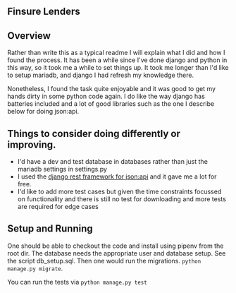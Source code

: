 ## Finsure Lenders

## Overview

Rather than write this as a typical readme I will explain what I did and how I found the process. It has been
a while since I've done django and python in this way, so it took me a while to set things up. It took me longer
than I'd like to setup mariadb, and django I had refresh my knowledge there.

Nonetheless, I found the task quite enjoyable and it was good to get my hands dirty in some python code again. I do like
the way django has batteries included and a lot of good libraries such as the one I describe below for doing json:api.

## Things to consider doing differently or improving.

* I'd have a dev and test database in databases rather than just the mariadb settings in settings.py
* I used the [django rest framework for json:api](https://django-rest-framework-json-api.readthedocs.io/en/stable/) and
  it gave me a lot for free.
* I'd like to add more test cases but given the time constraints focussed on functionality and there is still no test
  for downloading and more tests are required for edge cases

## Setup and Running

One should be able to checkout the code and install using pipenv from the root dir. The database needs the appropriate
user and database setup. See the script db_setup.sql. Then one would run the migrations. `python manage.py migrate`.

You can run the tests via `python manage.py test`